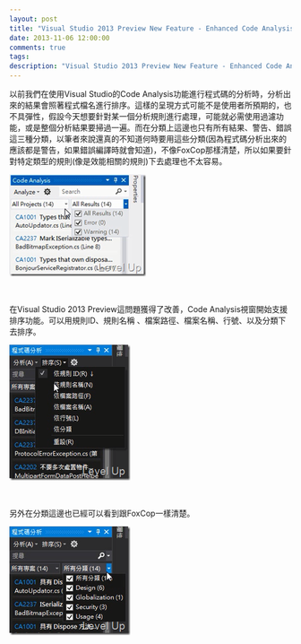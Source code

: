 ```yaml
---
layout: post
title: "Visual Studio 2013 Preview New Feature - Enhanced Code Analysis Window"
date: 2013-11-06 12:00:00
comments: true
tags: 
description: "Visual Studio 2013 Preview New Feature - Enhanced Code Analysis Window"
---
```

<p />  <p>以前我們在使用Visual Studio的Code Analysis功能進行程式碼的分析時，分析出來的結果會照著程式檔名進行排序。這樣的呈現方式可能不是使用者所預期的，也不具彈性，假設今天想要針對某一個分析規則進行處理，可能就必需使用過濾功能，或是整個分析結果要掃過一遍。而在分類上這邊也只有所有結果、警告、錯誤這三種分類，以筆者來說還真的不知道何時要用這些分類(因為程式碼分析出來的應該都是警告，如果錯誤編譯時就會知道)，不像FoxCop那樣清楚，所以如果要針對特定類型的規則(像是效能相關的規則)下去處理也不太容易。 </p>  <p><img style="border-top: 0px; border-right: 0px; border-bottom: 0px; border-left: 0px" border="0" alt="Image(16)" src="\images\posts\21eb6d34-0104-414b-b50e-8e84404a7a32\Image(16)_thumb.png" width="244" height="182" /></a></p>  <p> </p>  <p>在Visual Studio 2013 Preview這問題獲得了改善，Code Analysis視窗開始支援排序功能。可以用規則ID、規則名稱 、檔案路徑、檔案名稱、行號、以及分類下去排序。</p>  <p><a href="http://files.dotblogs.com.tw/larrynung/1307/VisualStudio2013PreviewNewFeatureEnhance_928B/Image(19)_2.png"><img style="border-top: 0px; border-right: 0px; border-bottom: 0px; border-left: 0px" border="0" alt="Image(19)" src="\images\posts\21eb6d34-0104-414b-b50e-8e84404a7a32\Image(19)_thumb.png" width="216" height="242" /></a></p>  <p> </p>  <p>另外在分類這邊也已經可以看到跟FoxCop一樣清楚。</p>  <p><a href="http://files.dotblogs.com.tw/larrynung/1307/VisualStudio2013PreviewNewFeatureEnhance_928B/Image(18)_2.png"><img style="border-top: 0px; border-right: 0px; border-bottom: 0px; border-left: 0px" border="0" alt="Image(18)" src="\images\posts\21eb6d34-0104-414b-b50e-8e84404a7a32\Image(18)_thumb.png" width="216" height="194" /></p>